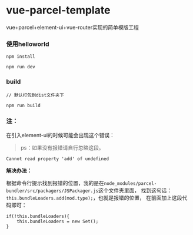 # vue-parcel-template
vue+parcel+element-ui+vue-router实现的简单模版工程

### 使用helloworld
```
npm install

npm run dev
```

### build

```
// 默认打包到dist文件夹下

npm run build
```

### 注：

在引入element-ui的时候可能会出现这个错误：

> ps：如果没有报错请自行忽略这段。

```
Cannot read property 'add' of undefined
```

**解决办法：**

根据命令行提示找到报错的位置，我的是在`node_modules/parcel-bundler/src/packagers/JSPackager.js`这个文件夹里面，
找到这句话：`this.bundleLoaders.add(mod.type);`，也就是报错的位置，
在前面加上这段代码即可：

```
if(!this.bundleLoaders){
    this.bundleLoaders = new Set();
}
```
